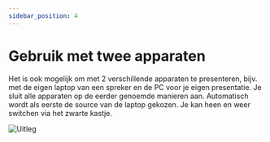 ```yaml
---
sidebar_position: 4
---
```


# Gebruik met twee apparaten

Het is ook mogelijk om met 2 verschillende apparaten te presenteren, bijv. met de eigen laptop van een spreker en de PC voor je eigen presentatie. Je sluit alle apparaten op de eerder genoemde manieren aan. Automatisch wordt als eerste de source van de laptop gekozen. Je kan heen en weer switchen via het zwarte kastje.

![Uitleg](/img/handleiding/IMG_0835.JPG)
